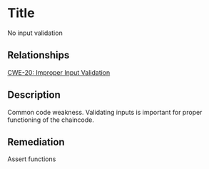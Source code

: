 # Title 
No input validation

## Relationships 
[CWE-20: Improper Input Validation](https://cwe.mitre.org/data/definitions/20.html)

## Description  
Common code weakness. Validating inputs is important for proper functioning of the chaincode.

## Remediation
Assert functions
